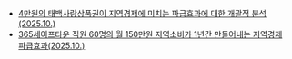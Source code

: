 * [4만원의 태백사랑상품권이 지역경제에 미치는 파급효과에 대한 개괄적 분석(2025.10.)](20251006_economic_impact_of_40000_taebaek_gift_certificate.md)
* [365세이프타운 직원 60명의 월 150만원 지역소비가 1년간 만들어내는 지역경제 파급효과(2025.10.)](20251006_annual_economic_impact_of_safetown_employee_local_spending.md)
